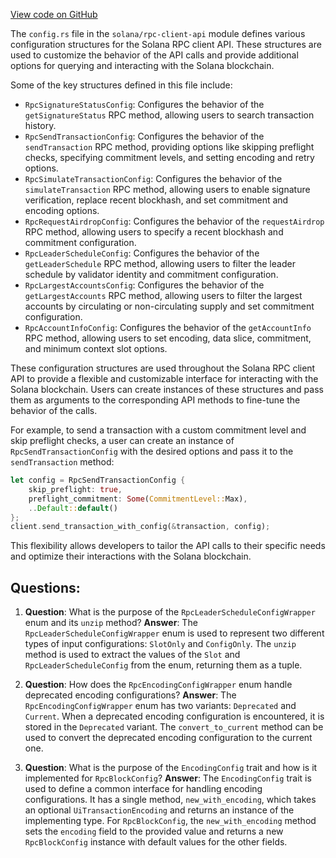 [View code on GitHub](https://github.com/solana-labs/solana/blob/master/rpc-client-api/src/config.rs)

The `config.rs` file in the `solana/rpc-client-api` module defines various configuration structures for the Solana RPC client API. These structures are used to customize the behavior of the API calls and provide additional options for querying and interacting with the Solana blockchain.

Some of the key structures defined in this file include:

- `RpcSignatureStatusConfig`: Configures the behavior of the `getSignatureStatus` RPC method, allowing users to search transaction history.
- `RpcSendTransactionConfig`: Configures the behavior of the `sendTransaction` RPC method, providing options like skipping preflight checks, specifying commitment levels, and setting encoding and retry options.
- `RpcSimulateTransactionConfig`: Configures the behavior of the `simulateTransaction` RPC method, allowing users to enable signature verification, replace recent blockhash, and set commitment and encoding options.
- `RpcRequestAirdropConfig`: Configures the behavior of the `requestAirdrop` RPC method, allowing users to specify a recent blockhash and commitment configuration.
- `RpcLeaderScheduleConfig`: Configures the behavior of the `getLeaderSchedule` RPC method, allowing users to filter the leader schedule by validator identity and commitment configuration.
- `RpcLargestAccountsConfig`: Configures the behavior of the `getLargestAccounts` RPC method, allowing users to filter the largest accounts by circulating or non-circulating supply and set commitment configuration.
- `RpcAccountInfoConfig`: Configures the behavior of the `getAccountInfo` RPC method, allowing users to set encoding, data slice, commitment, and minimum context slot options.

These configuration structures are used throughout the Solana RPC client API to provide a flexible and customizable interface for interacting with the Solana blockchain. Users can create instances of these structures and pass them as arguments to the corresponding API methods to fine-tune the behavior of the calls.

For example, to send a transaction with a custom commitment level and skip preflight checks, a user can create an instance of `RpcSendTransactionConfig` with the desired options and pass it to the `sendTransaction` method:

```rust
let config = RpcSendTransactionConfig {
    skip_preflight: true,
    preflight_commitment: Some(CommitmentLevel::Max),
    ..Default::default()
};
client.send_transaction_with_config(&transaction, config);
```

This flexibility allows developers to tailor the API calls to their specific needs and optimize their interactions with the Solana blockchain.
## Questions: 
 1. **Question**: What is the purpose of the `RpcLeaderScheduleConfigWrapper` enum and its `unzip` method?
   **Answer**: The `RpcLeaderScheduleConfigWrapper` enum is used to represent two different types of input configurations: `SlotOnly` and `ConfigOnly`. The `unzip` method is used to extract the values of the `Slot` and `RpcLeaderScheduleConfig` from the enum, returning them as a tuple.

2. **Question**: How does the `RpcEncodingConfigWrapper` enum handle deprecated encoding configurations?
   **Answer**: The `RpcEncodingConfigWrapper` enum has two variants: `Deprecated` and `Current`. When a deprecated encoding configuration is encountered, it is stored in the `Deprecated` variant. The `convert_to_current` method can be used to convert the deprecated encoding configuration to the current one.

3. **Question**: What is the purpose of the `EncodingConfig` trait and how is it implemented for `RpcBlockConfig`?
   **Answer**: The `EncodingConfig` trait is used to define a common interface for handling encoding configurations. It has a single method, `new_with_encoding`, which takes an optional `UiTransactionEncoding` and returns an instance of the implementing type. For `RpcBlockConfig`, the `new_with_encoding` method sets the `encoding` field to the provided value and returns a new `RpcBlockConfig` instance with default values for the other fields.